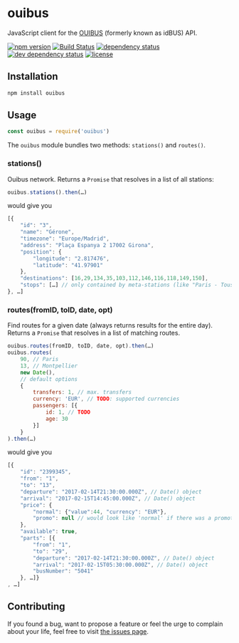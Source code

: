 # ouibus

JavaScript client for the [OUIBUS](http://www.ouibus.com/) (formerly known as idBUS) API.

[![npm version](https://img.shields.io/npm/v/ouibus.svg)](https://www.npmjs.com/package/ouibus)
[![Build Status](https://travis-ci.org/juliuste/ouibus.svg?branch=master)](https://travis-ci.org/juliuste/ouibus)
[![dependency status](https://img.shields.io/david/juliuste/ouibus.svg)](https://david-dm.org/juliuste/ouibus)
[![dev dependency status](https://img.shields.io/david/dev/juliuste/ouibus.svg)](https://david-dm.org/juliuste/ouibus#info=devDependencies)
[![license](https://img.shields.io/github/license/juliuste/ouibus.svg?style=flat)](LICENSE)

## Installation

```sh
npm install ouibus
```

## Usage

```js
const ouibus = require('ouibus')
```

The `ouibus` module bundles two methods: `stations()` and `routes()`.

### stations()

Ouibus network. Returns a `Promise` that resolves in a list of all stations:

```js 
ouibus.stations().then(…)
```

would give you

```js
[{
	"id": "3",
	"name": "Gérone",
	"timezone": "Europe/Madrid",
	"address": "Plaça Espanya 2 17002 Girona",
	"position": {
		"longitude": "2.817476",
		"latitude": "41.97901"
	},
	"destinations": [16,29,134,35,103,112,146,116,118,149,150],
	"stops": […] // only contained by meta-stations (like "Paris - Tous les arrêts"), list of subordinate stops)
}, …]

```

### routes(fromID, toID, date, opt)

Find routes for a given date (always returns results for the entire day). Returns a `Promise` that resolves in a list of matching routes.

```js
ouibus.routes(fromID, toID, date, opt).then(…)
ouibus.routes(
	90, // Paris
	13, // Montpellier
	new Date(),
	// default options
	{
		transfers: 1, // max. transfers
		currency: 'EUR', // TODO: supported currencies
		passengers: [{
			id: 1, // TODO
			age: 30
		}]
	}
).then(…)
```

would give you

```js
[{
	"id": "2399345",
	"from": "1",
	"to": "13",
	"departure": "2017-02-14T21:30:00.000Z", // Date() object
	"arrival": "2017-02-15T14:45:00.000Z", // Date() object
	"price": {
		"normal": {"value":44, "currency": "EUR"},
		"promo": null // would look like 'normal' if there was a promotion
	},
	"available": true,
	"parts": [{
		"from": "1",
		"to": "29",
		"departure": "2017-02-14T21:30:00.000Z", // Date() object
		"arrival": "2017-02-15T05:30:00.000Z", // Date() object
		"busNumber": "5041"
	}, …]}
, …]
```

## Contributing

If you found a bug, want to propose a feature or feel the urge to complain about your life, feel free to visit [the issues page](https://github.com/juliuste/ouibus/issues).